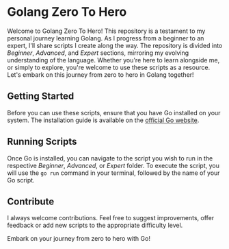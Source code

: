 # Golang Zero To Hero

Welcome to Golang Zero To Hero! This repository is a testament to my personal journey learning Golang. As I progress from a beginner to an expert, I'll share scripts I create along the way. The repository is divided into *Beginner*, *Advanced*, and *Expert* sections, mirroring my evolving understanding of the language. Whether you're here to learn alongside me, or simply to explore, you're welcome to use these scripts as a resource. Let's embark on this journey from zero to hero in Golang together!

## Getting Started

Before you can use these scripts, ensure that you have Go installed on your system. The installation guide is available on the [official Go website](https://golang.org/dl/).

## Running Scripts

Once Go is installed, you can navigate to the script you wish to run in the respective *Beginner*, *Advanced*, or *Expert* folder. To execute the script, you will use the `go run` command in your terminal, followed by the name of your Go script.

## Contribute

I always welcome contributions. Feel free to suggest improvements, offer feedback or add new scripts to the appropriate difficulty level. 

Embark on your journey from zero to hero with Go!

